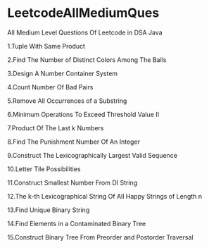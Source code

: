 # LeetcodeAllMediumQues
All Medium Level Questions Of Leetcode in DSA Java

1.Tuple With Same Product

2.Find The Number of Distinct Colors Among The Balls

3.Design A Number Container System

4.Count Number Of Bad Pairs

5.Remove All Occurrences of a Substring

6.Minimum Operations To Exceed Threshold Value II

7.Product Of The Last k Numbers

8.Find The Punishment Number Of An Integer

9.Construct The Lexicographically Largest Valid Sequence

10.Letter Tile Possibilities

11.Construct Smallest Number From DI String

12.The k-th Lexicographical String Of All Happy Strings of Length n

13.Find Unique Binary String

14.Find Elements in a Contaminated Binary Tree

15.Construct Binary Tree From Preorder and Postorder Traversal
